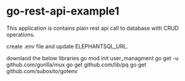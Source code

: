 # go-rest-api-example1
This application is contains plain rest api call to database with CRUD operations.

create .env file and update ELEPHANTSQL_URL.

downlaod the below libraries 
go mod init user_managment
go get -u github.com/gorilla/mux
go get github.com/lib/pq
go get github.com/subosito/gotenv

